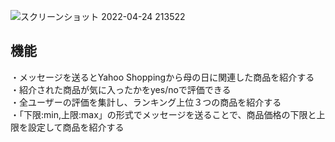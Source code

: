 ![スクリーンショット 2022-04-24 213522](https://user-images.githubusercontent.com/61080302/165011915-9c87390a-2332-4766-8309-7faff633ecf1.png)

## 機能  
・メッセージを送るとYahoo Shoppingから母の日に関連した商品を紹介する  
・紹介された商品が気に入ったかをyes/noで評価できる  
・全ユーザーの評価を集計し、ランキング上位３つの商品を紹介する  
・「下限:min,上限:max」の形式でメッセージを送ることで、商品価格の下限と上限を設定して商品を紹介する
